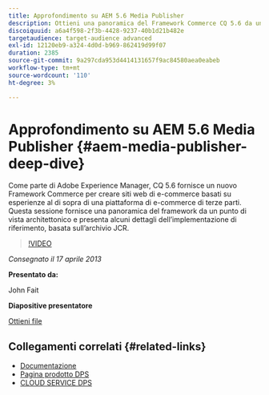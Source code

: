 ```yaml
---
title: Approfondimento su AEM 5.6 Media Publisher
description: Ottieni una panoramica del Framework Commerce CQ 5.6 da un punto di vista architetturale. Scopri i dettagli dell’implementazione di riferimento, in base all’archivio JCR.
discoiquuid: a6a4f598-2f3b-4428-9237-40b1d21b482e
targetaudience: target-audience advanced
exl-id: 12120eb9-a324-4d0d-b969-862419d99f07
duration: 2385
source-git-commit: 9a297cda953d4414131657f9ac84580aea0eabeb
workflow-type: tm+mt
source-wordcount: '110'
ht-degree: 3%

---
```


# Approfondimento su AEM 5.6 Media Publisher {#aem-media-publisher-deep-dive}

Come parte di Adobe Experience Manager, CQ 5.6 fornisce un nuovo Framework Commerce per creare siti web di e-commerce basati su esperienze al di sopra di una piattaforma di e-commerce di terze parti. Questa sessione fornisce una panoramica del framework da un punto di vista architettonico e presenta alcuni dettagli dell’implementazione di riferimento, basata sull’archivio JCR.

>[!VIDEO](https://video.tv.adobe.com/v/19574/?quality=9)

*Consegnato il 17 aprile 2013*

**Presentato da:**

John Fait

**Diapositive presentatore**

[Ottieni file](assets/cq-gems-aem-media-publisher-04-17-2013-final.pdf)

## Collegamenti correlati {#related-links}

* [Documentazione](https://docs.adobe.com/content/docs/en/cq/5-6-1/media-publisher.html)
* [Pagina prodotto DPS](https://www.adobe.com/ca/products/digital-publishing-suite-family.html)
* [CLOUD SERVICE DPS](https://helpx.adobe.com/it/digital-publishing-suite/help/eol-statement-for-dpsc.html)

